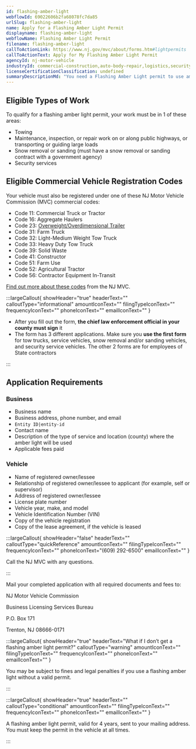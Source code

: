 ```yaml
---
id: flashing-amber-light
webflowId: 69022606b2fa68078fc7da85
urlSlug: flashing-amber-light
name: Apply for a Flashing Amber Light Permit
displayname: flashing-amber-light
webflowName: Flashing Amber Light Permit
filename: flashing-amber-light
callToActionLink: https://www.nj.gov/mvc/about/forms.htm#lightpermits
callToActionText: Apply for My Flashing Amber Light Permit
agencyId: nj-motor-vehicle
industryId: commercial-construction,auto-body-repair,logistics,security,trucking,remediation-waste,generic
licenseCertificationClassification: undefined
summaryDescriptionMd: "You need a Flashing Amber Light permit to use amber (yellow) warning lights on your vehicle for certain types of work. These lights warn others of potential hazards when you work on public roads."
---
```


## Eligible Types of Work

To qualify for a flashing amber light permit, your work must be in 1 of these areas:

- Towing
- Maintenance, inspection, or repair work on or along public highways, or transporting or guiding large loads
- Snow removal or sanding (must have a snow removal or sanding contract with a government agency)
- Security services

## Eligible Commercial Vehicle Registration Codes

Your vehicle must also be registered under one of these NJ Motor Vehicle Commission (MVC) commercial codes:

- Code 11: Commercial Truck or Tractor
- Code 16: Aggregate Haulers
- Code 23: [Overweight/Overdimensional Trailer](https://www.nj.gov/mvc/vehicles/overdimcode23.htm)
- Code 31: Farm Truck
- Code 32: Light-Medium Weight Tow Truck
- Code 33: Heavy Duty Tow Truck
- Code 39: Solid Waste
- Code 41: Constructor
- Code 51: Farm Use
- Code 52: Agricultural Tractor
- Code 56: Contractor Equipment In-Transit

[Find out more about these codes](https://www.nj.gov/mvc/vehicles/commvehinfo.htm) from the NJ MVC.

:::largeCallout{ showHeader="true" headerText="" calloutType="informational" amountIconText="" filingTypeIconText="" frequencyIconText="" phoneIconText="" emailIconText="" }

- After you fill out the form, **the chief law enforcement official in your county must sign** it
- The form has 3 different applications. Make sure you **use the first form** for tow trucks, service vehicles, snow removal and/or sanding vehicles, and security service vehicles. The other 2 forms are for employees of State contractors

:::

## Application Requirements

### Business

- Business name
- Business address, phone number, and email
- `Entity ID|entity-id`
- Contact name
- Description of the type of service and location (county) where the amber light will be used
- Applicable fees paid

### Vehicle

- Name of registered owner/lessee
- Relationship of registered owner/lessee to applicant (for example, self or supervisor)
- Address of registered owner/lessee
- License plate number
- Vehicle year, make, and model
- Vehicle Identification Number (VIN)
- Copy of the vehicle registration
- Copy of the lease agreement, if the vehicle is leased

:::largeCallout{ showHeader="false" headerText="" calloutType="quickReference" amountIconText="" filingTypeIconText="" frequencyIconText="" phoneIconText="(609) 292-6500" emailIconText="" }

Call the NJ MVC with any questions.

:::

Mail your completed application with all required documents and fees to:

NJ Motor Vehicle Commission

Business Licensing Services Bureau

P.O. Box 171

Trenton, NJ 08666-0171

:::largeCallout{ showHeader="true" headerText="What if I don’t get a flashing amber light permit?" calloutType="warning" amountIconText="" filingTypeIconText="" frequencyIconText="" phoneIconText="" emailIconText="" }

You may be subject to fines and legal penalties if you use a flashing amber light without a valid permit.

:::

:::largeCallout{ showHeader="true" headerText="" calloutType="conditional" amountIconText="" filingTypeIconText="" frequencyIconText="" phoneIconText="" emailIconText="" }

A flashing amber light permit, valid for 4 years, sent to your mailing address. You must keep the permit in the vehicle at all times.

:::
